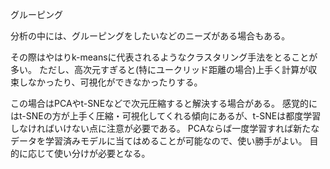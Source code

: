 グルーピング

分析の中には、グルーピングをしたいなどのニーズがある場合もある。

その際はやはりk-meansに代表されるようなクラスタリング手法をとることが多い。
ただし、高次元すぎると(特にユークリッド距離の場合)上手く計算が収束しなかったり、可視化ができなかったりする。

この場合はPCAやt-SNEなどで次元圧縮すると解決する場合がある。
感覚的にはt-SNEの方が上手く圧縮・可視化してくれる傾向にあるが、t-SNEは都度学習しなければいけない点に注意が必要である。
PCAならば一度学習すれば新たなデータを学習済みモデルに当てはめることが可能なので、使い勝手がよい。
目的に応じて使い分けが必要となる。

